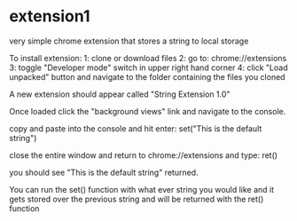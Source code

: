 # extension1
very simple chrome extension that stores a string to local storage

To install extension:
1: clone or download files
2: go to: chrome://extensions
3: toggle "Developer mode" switch in upper right hand corner
4: click "Load unpacked" button and navigate to the folder containing the files you cloned

A new extension should appear called "String Extension 1.0"

Once loaded click the "background views" link and navigate to the console.

copy and paste into the console and hit enter: set("This is the default string")

close the entire window and return to chrome://extensions and type: ret()

you should see "This is the default string" returned.

You can run the set() function with what ever string you would like and it gets stored over the previous string
and will be returned with the ret() function
